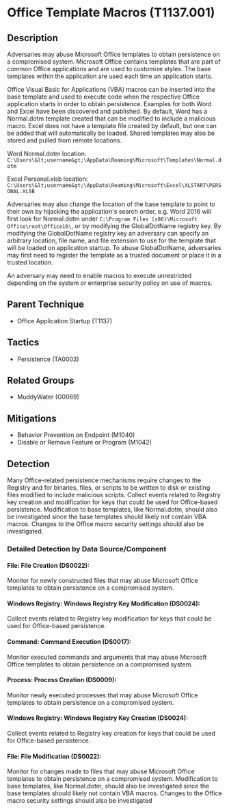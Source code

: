 # Office Template Macros (T1137.001)

## Description
Adversaries may abuse Microsoft Office templates to obtain persistence on a compromised system. Microsoft Office contains templates that are part of common Office applications and are used to customize styles. The base templates within the application are used each time an application starts. 

Office Visual Basic for Applications (VBA) macros  can be inserted into the base template and used to execute code when the respective Office application starts in order to obtain persistence. Examples for both Word and Excel have been discovered and published. By default, Word has a Normal.dotm template created that can be modified to include a malicious macro. Excel does not have a template file created by default, but one can be added that will automatically be loaded. Shared templates may also be stored and pulled from remote locations. 

Word Normal.dotm location:<br>
```C:\Users\&lt;username&gt;\AppData\Roaming\Microsoft\Templates\Normal.dotm```

Excel Personal.xlsb location:<br>
```C:\Users\&lt;username&gt;\AppData\Roaming\Microsoft\Excel\XLSTART\PERSONAL.XLSB```

Adversaries may also change the location of the base template to point to their own by hijacking the application's search order, e.g. Word 2016 will first look for Normal.dotm under ```C:\Program Files (x86)\Microsoft Office\root\Office16\```, or by modifying the GlobalDotName registry key. By modifying the GlobalDotName registry key an adversary can specify an arbitrary location, file name, and file extension to use for the template that will be loaded on application startup. To abuse GlobalDotName, adversaries may first need to register the template as a trusted document or place it in a trusted location. 

An adversary may need to enable macros to execute unrestricted depending on the system or enterprise security policy on use of macros.

## Parent Technique
- Office Application Startup (T1137)

## Tactics
- Persistence (TA0003)

## Related Groups
- MuddyWater (G0069)

## Mitigations
- Behavior Prevention on Endpoint (M1040)
- Disable or Remove Feature or Program (M1042)

## Detection
Many Office-related persistence mechanisms require changes to the Registry and for binaries, files, or scripts to be written to disk or existing files modified to include malicious scripts. Collect events related to Registry key creation and modification for keys that could be used for Office-based persistence. Modification to base templates, like Normal.dotm, should also be investigated since the base templates should likely not contain VBA macros. Changes to the Office macro security settings should also be investigated.

### Detailed Detection by Data Source/Component
#### File: File Creation (DS0022): 
Monitor for newly constructed files that may abuse Microsoft Office templates to obtain persistence on a compromised system.

#### Windows Registry: Windows Registry Key Modification (DS0024): 
Collect events related to Registry key modification for keys that could be used for Office-based persistence.

#### Command: Command Execution (DS0017): 
Monitor executed commands and arguments that may abuse Microsoft Office templates to obtain persistence on a compromised system.

#### Process: Process Creation (DS0009): 
Monitor newly executed processes that may abuse Microsoft Office templates to obtain persistence on a compromised system.

#### Windows Registry: Windows Registry Key Creation (DS0024): 
Collect events related to Registry key creation for keys that could be used for Office-based persistence.

#### File: File Modification (DS0022): 
Monitor for changes made to files that may abuse Microsoft Office templates to obtain persistence on a compromised system. Modification to base templates, like Normal.dotm, should also be investigated since the base templates should likely not contain VBA macros. Changes to the Office macro security settings should also be investigated

